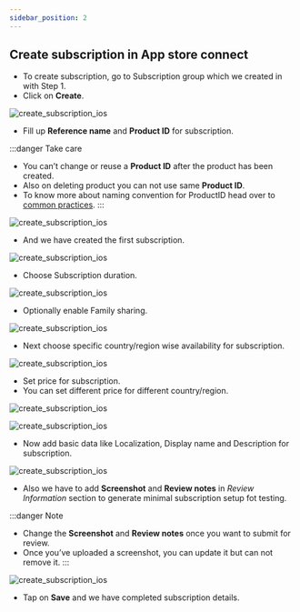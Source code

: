 ```yaml
---
sidebar_position: 2
---
```


## Create subscription in App store connect

- To create subscription, go to Subscription group which we created in with Step 1.
- Click on **Create**.

![create_subscription_ios](/img/create-subscription-ios/create_subscription_ios_6.png)

- Fill up **Reference name** and **Product ID** for subscription.

:::danger Take care
- You can’t change or reuse a **Product ID** after the product has been created.
- Also on deleting product you can not use same **Product ID**.
- To know more about naming convention for ProductID head over to [common practices](docs/common-practices/common-practices.md).
:::

![create_subscription_ios](/img/create-subscription-ios/create_subscription_ios_7.png)

- And we have created the first subscription.

![create_subscription_ios](/img/create-subscription-ios/create_subscription_ios_8.png)

- Choose Subscription duration.

![create_subscription_ios](/img/create-subscription-ios/create_subscription_ios_9.png)

- Optionally enable Family sharing.

![create_subscription_ios](/img/create-subscription-ios/create_subscription_ios_10.png)

- Next choose specific country/region wise availability for subscription.

![create_subscription_ios](/img/create-subscription-ios/create_subscription_ios_11.png)

- Set price for subscription.
- You can set different price for different country/region.

![create_subscription_ios](/img/create-subscription-ios/create_subscription_ios_12.png)

![create_subscription_ios](/img/create-subscription-ios/create_subscription_ios_13.png)

- Now add basic data like Localization, Display name and Description for subscription.

![create_subscription_ios](/img/create-subscription-ios/create_subscription_ios_14.png)

- Also we have to add **Screenshot** and **Review notes** in _Review Information_ section to generate minimal subscription setup fot testing.

:::danger Note
- Change the **Screenshot** and **Review notes** once you want to submit for review.
- Once you’ve uploaded a screenshot, you can update it but can not remove it.
:::

![create_subscription_ios](/img/create-subscription-ios/create_subscription_ios_15.png)

- Tap on **Save** and we have completed subscription details.

